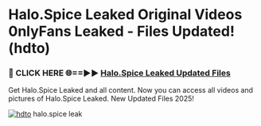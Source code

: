 # Halo.Spice Leaked Original Videos 0nlyFans Leaked - Files Updated! (hdto)

<h3>🔴 CLICK HERE 🌐==►► <a href="https://tinyurl.com/4seja8ks" rel="nofollow">Halo.Spice Leaked Updated Files</a></h3>

Get Halo.Spice Leaked and all content. Now you can access all videos and pictures of Halo.Spice Leaked. New Updated Files 2025!

[![hdto](https://i.imgur.com/EWjZXRe.gif)](https://tinyurl.com/4seja8ks)
halo.spice leak